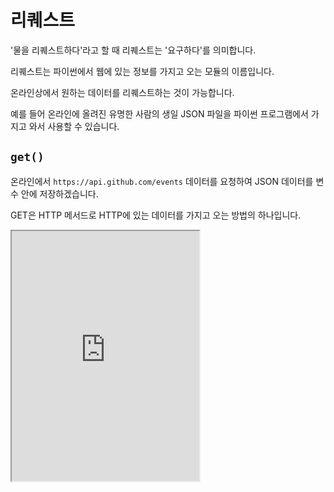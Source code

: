 # 리퀘스트

'물을 리퀘스트하다'라고 할 때 리퀘스트는 '요구하다'를 의미합니다.

리퀘스트는 파이썬에서 웹에 있는 정보를 가지고 오는 모듈의 이름입니다.

온라인상에서 원하는 데이터를 리퀘스트하는 것이 가능합니다.

예를 들어 온라인에 올려진 유명한 사람의 생일 JSON 파일을 파이썬 프로그램에서 가지고 와서 사용할 수 있습니다.

## `get()`

온라인에서 `https://api.github.com/events` 데이터를 요청하여 JSON 데이터를 변수 안에 저장하겠습니다.

GET은 HTTP 메서드로 HTTP에 있는 데이터를 가지고 오는 방법의 하나입니다.

<iframe
  loading="lazy" title="Python Playground" src="https://trinket.io/embed/python3/a8fbf8fda2" height="400" />

## params

GMAIL에 로그인할 때 처음으로 뜨는 스크린의 URL은 다음과 같습니다.

```
https://accounts.google.com/signin/v2/identifier?continue=https%3A%2F%2Fmail.google.com%2Fmail%2F&service=mail&sacu=1&rip=1&flowName=GlifWebSignIn&flowEntry=ServiceLogin
```

`accounts.google.com/signin/v2/indentifier?` 링크에서 `continue = https%3A%2F%2Fmail.google.com%2Fmail%2F`, `service = mail`이고 `sacu=1`, `ripe = 1`, `flowName = GlifWebSignIn`, 그리고 `flowEntry = ServiceLogin`이 있습니다.

그리고 `indentifier?` 뒤에 있는 데이터가 다 딕셔너리로 표현이 될 수 있습니다.

<iframe
  loading="lazy" title="Python Playground" src="https://trinket.io/embed/python3/3f896f4b27" height="400" />

## 리스폰스

리퀘스트를 하여 돌아오는 값을 반응이라고 합니다.

반응은 다양한 포맷이 있을 수 있습니다. JSON 파일일 수 있고 HTML 파일 일 수도 있습니다.

### text

문자로 전환은 text 키를 이용하여 새로운 변수 안에 저장할 수 있습니다.

### encoding

데이터를 가지고 오며 ASCII에 존재하지 않는 문자가 있어서 문제가 발생할 수 있습니다.

반응.encoding의 형태로 encoding의 값을 알 수 있고 지정하는 것이 가능합니다.

<iframe
  loading="lazy" title="Python Playground" src="https://trinket.io/embed/python3/4751110c8f" height="400" />

## status_code

데이터의 상태는 `status_code` 키를 사용할 수 있습니다.

200이 출력이 된다면 성공했습니다.

모든 `status_code`는 여기에서 배울 수 있습니다.

쉽게 성공했는지만 확인하기 위하여 ok 키를 이용할 수 있습니다.

<iframe
  loading="lazy" title="Python Playground" src="https://trinket.io/embed/python3/ae32425775" height="400" />

## header

머리글이란 리퀘스트를 할 때 어떤 리퀘스트인지 설명하는 데이터 이름입니다.

머리글은 영어로 header라고 하고 `header` 매개변수 안에 딕셔너리로 나만의 머리글을 만드는 것이 가능합니다.

<iframe
  loading="lazy" title="Python Playground" src="https://trinket.io/embed/python3/30fb5ba090" height="400" />
